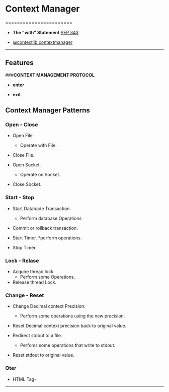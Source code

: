 # Context Manager
=======================


- **The "with" Statement** [PEP 343](https://www.python.org/dev/peps/pep-0343/)

- [@contextlib.contextmanager](https://docs.python.org/3/library/contextlib.html#contextlib.contextmanager)
-----------------------------------------------------------------------------------------------------

## Features

###**CONTEXT MANAGEMENT PROTOCOL**

- **__enter__**

- **__exit__**


## Context Manager Patterns


### Open - Close

- Open File
    * Operate with File.
- Close File.

- Open Socket.
    * Operate on Socket.
- Close Socket.

### Start - Stop

- Start Databade Transaction.
    * Perform database Operations
- Commit or rollback transaction.

- Start Timer.
    *perform operations.
- Stop Timer.

### Lock - Relase

- Acquire thread lock
    * Perform some Operations.
- Release thread Lock.

### Change - Reset 

- Change Decimal context Precision.
    * Perform some operations using the new precision.
- Reset Decimal context precision back to original value.

- Redirect stdout to a file.
    * Perfoms some operations that write to stdout.
- Reset stdout to original value.

### Oter

- HTML Tag- 


-----------------------------------------------------------------------------------------------------